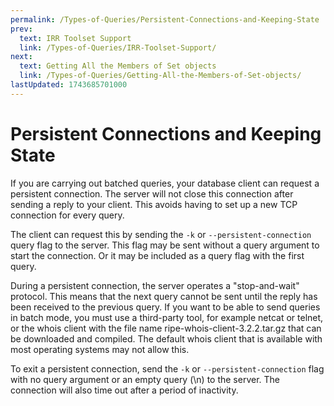 ```yaml
---
permalink: /Types-of-Queries/Persistent-Connections-and-Keeping-State
prev:
  text: IRR Toolset Support
  link: /Types-of-Queries/IRR-Toolset-Support/
next:
  text: Getting All the Members of Set objects
  link: /Types-of-Queries/Getting-All-the-Members-of-Set-objects/
lastUpdated: 1743685701000
---
```


# Persistent Connections and Keeping State

If you are carrying out batched queries, your database client can request a persistent connection. The server will not close this connection after sending a reply to your client. This avoids having to set up a new TCP connection for every query.

The client can request this by sending the `-k` or `--persistent-connection` query flag to the server. This flag may be sent without a query argument to start the connection. Or it may be included as a query flag with the first query.

During a persistent connection, the server operates a "stop-and-wait" protocol. This means that the next query cannot be sent until the reply has been received to the previous query. If you want to be able to send queries in batch mode, you must use a third-party tool, for example netcat or telnet, or the whois client with the file name ripe-whois-client-3.2.2.tar.gz that can be downloaded and compiled. The default whois client that is available with most operating systems may not allow this.

To exit a persistent connection, send the `-k` or `--persistent-connection` flag with no query argument or an empty query (\n) to the server. The connection will also time out after a period of inactivity.
